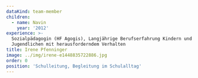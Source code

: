 ```yaml
---
dataKind: team-member
children:
  - name: Navin
    year: '2012'
experience: >-
  Sozialpädagogin (HF Agogis), Langjährige Berufserfahrung Kindern und
  Jugendlichen mit herausforderndem Verhalten
title: Irene Pfenninger
image: ../img/irene-e1448835722886.jpg
order: 0
position: 'Schulleitung, Begleitung im Schulalltag'
---
```



